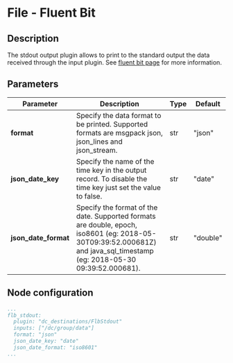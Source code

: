 # File - Fluent Bit

## Description

The stdout output plugin allows to print to the standard output the data received through the input plugin. See [fluent bit page](https://docs.fluentbit.io/manual/pipeline/outputs/standard-output) for more information.

## Parameters

| Parameter            | Description                                                                                                                                                             | Type | Default  |
| -------------------- | ----------------------------------------------------------------------------------------------------------------------------------------------------------------------- | ---- | -------- |
| **format**           | Specify the data format to be printed. Supported formats are msgpack json, json_lines and json_stream.                                                                  | str  | "json"   |
| **json_date_key**    | Specify the name of the time key in the output record. To disable the time key just set the value to false.                                                             | str  | "date"   |
| **json_date_format** | Specify the format of the date. Supported formats are double, epoch, iso8601 (eg: 2018-05-30T09:39:52.000681Z) and java_sql_timestamp (eg: 2018-05-30 09:39:52.000681). | str  | "double" |

## Node configuration

```yaml
...
flb_stdout:
  plugin: "dc_destinations/FlbStdout"
  inputs: ["/dc/group/data"]
  format: "json"
  json_date_key: "date"
  json_date_format: "iso8601"
...
```
